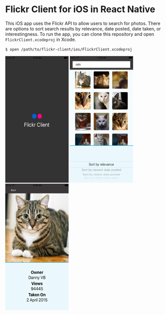 # Flickr Client for iOS in React Native

This iOS app uses the Flickr API to allow users to search for photos. There are options to sort search results by relevance, 
date posted, date taken, or interestingness. To run the app, you can clone this repository and open `FlickrClient.xcodeproj` in Xcode. 

```
$ open /path/to/flickr-client/ios/FlickrClient.xcodeproj
```

<img src="/screenshots/Splash.png" width="200px" height="400px" alt="Splash Page"> <img src="/screenshots/Grid.png" width="200px" height="400px" alt="Search Page"> <img src="/screenshots/Info.png" width="200px" height="400px" alt="Info Page">
